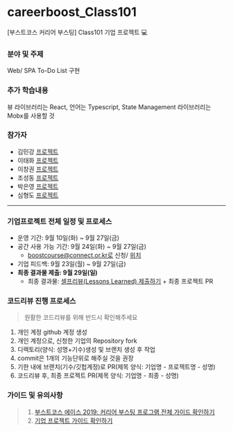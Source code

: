 # careerboost_Class101
[부스트코스 커리어 부스팅] Class101 기업 프로젝트 :computer:

### 분야 및 주제
Web/ SPA To-Do List 구현

### 추가 학습내용
뷰 라이브러리는 React, 언어는 Typescript, State Management 라이브러리는 Mobx를 사용할 것

### 참가자
* 김민강 [프로젝트]()
* 이태화 [프로젝트]()
* 이창권 [프로젝트]()
* 조성동 [프로젝트]()
* 박은영 [프로젝트]()
* 심형도 [프로젝트]()

-----

### 기업프로젝트 전체 일정 및 프로세스
- 운영 기간: 9월 10일(화) ~ 9월 27일(금)
- 공간 사용 가능 기간: 9월 24일(화) ~ 9월 27일(금) 
  - boostcourse@connect.or.kr로 신청/ [위치](https://connect.or.kr/contact)
- 기업 피드백: 9월 23일(월) ~ 9월 27일(금)
- **최종 결과물 제출: 9월 29일(일)**
  - 최종 결과물: [셀프리뷰(Lessons Learned) 제출하기](https://forms.gle/ed22KEsMJkkuigGL6) + 최종 프로젝트 PR
  
### 코드리뷰 진행 프로세스
> 원활한 코드리뷰를 위해 반드시 확인해주세요
1. 개인 계정 github 계정 생성
2. 개인 계정으로, 신청한 기업의 Repository fork
3. 디렉토리(양식: 성명+기수)생성 및 브랜치 생성 후 작업
4. commit은 1개의 기능단위로 해주실 것을 권장
5. 기한 내에 브랜치(기수/깃헙계정)로 PR(제목 양식: 기업명 - 프로젝트명 - 성명) 
6. 코드리뷰 후, 최종 프로젝트 PR(제목 양식: 기업명 - 최종 - 성명)


### 가이드 및 유의사항
>1) [부스트코스 에이스 2019: 커리어 부스팅 프로그램 전체 가이드 확인하기](https://docs.google.com/document/d/1-5fw6y2RopqAzfEsQJXjaKib63_7fuqeIdq-ulFzTP8/edit?usp=sharing) <br>
>2) [기업 프로젝트 가이드 확인하기](https://docs.google.com/presentation/d/1zqfl-b0s_xAmA8JicA7diY5O8NapnZj0XqoPqK0fDZI/edit?usp=sharing)
